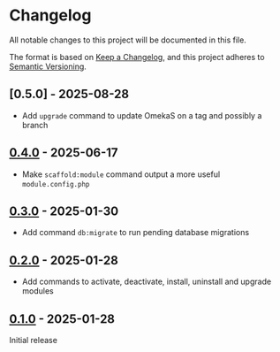 # Changelog

All notable changes to this project will be documented in this file.

The format is based on [Keep a Changelog](https://keepachangelog.com/en/1.1.0/),
and this project adheres to [Semantic Versioning](https://semver.org/spec/v2.0.0.html).

## [0.5.0] - 2025-08-28

- Add `upgrade` command to update OmekaS on a tag and possibly a branch

## [0.4.0] - 2025-06-17

- Make `scaffold:module` command output a more useful `module.config.php`

## [0.3.0] - 2025-01-30

- Add command `db:migrate` to run pending database migrations

## [0.2.0] - 2025-01-28

- Add commands to activate, deactivate, install, uninstall and upgrade modules

## [0.1.0] - 2025-01-28

Initial release

[0.4.0]: https://github.com/biblibre/omekasc/releases/tag/v0.4.0
[0.3.0]: https://github.com/biblibre/omekasc/releases/tag/v0.3.0
[0.2.0]: https://github.com/biblibre/omekasc/releases/tag/v0.2.0
[0.1.0]: https://github.com/biblibre/omekasc/releases/tag/v0.1.0
